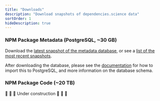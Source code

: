 ```yaml
---
title: "Downloads"
description: "Download snapshots of dependencies.science data"
sortOrder: 1
hideDescription: true
--- 
```


### NPM Package Metadata (PostgreSQL, ~30 GB)

Download the [latest snapshot of the metadata database](https://downloads.dependencies.science/metadata/latest.tar), or see a [list of the most recent snapshots](https://downloads.dependencies.science/metadata/).

After downloading the database, please see the [documentation](/docs) for how to import this to PostgreSQL, and more information on the database schema.

### NPM Package Code (~20 TB)

&#128679; &#128679; &#128679; Under construction &#128679; &#128679; &#128679; 